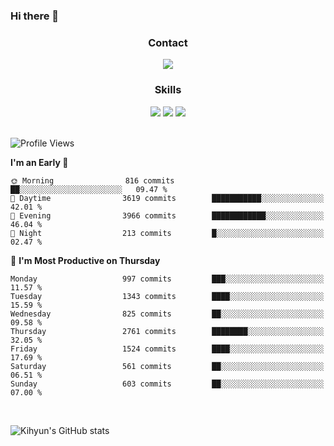 ### Hi there 👋

<!--
**Key5771/Key5771** is a ✨ _special_ ✨ repository because its `README.md` (this file) appears on your GitHub profile.

Here are some ideas to get you started:

- 🔭 I’m currently working on ...
- 🌱 I’m currently learning ...
- 👯 I’m looking to collaborate on ...
- 🤔 I’m looking for help with ...
- 💬 Ask me about ...
- 📫 How to reach me: ...
- 😄 Pronouns: ...
- ⚡ Fun fact: ...
-->

<h3 align="center">Contact</h3>
<div align="center">
  <a href="mailto:ksj57715@gmail.com"><img src="https://img.shields.io/badge/Gmail-D14836?style=for-the-badge&logo=gmail&logoColor=white"/></a>
</div>

<h3 align="center">Skills</h3>
<div align="center">
  <img src="https://img.shields.io/badge/iOS-000000?style=for-the-badge&logo=ios&logoColor=white"/>
  <img src="https://img.shields.io/badge/Swift-FA7343?style=for-the-badge&logo=swift&logoColor=white"/>
  <img src="https://img.shields.io/badge/Xcode-007ACC?style=for-the-badge&logo=Xcode&logoColor=white"/>
</div>

<br>

<!--START_SECTION:waka-->
![Profile Views](http://img.shields.io/badge/Profile%20Views-0-blue)

**I'm an Early 🐤** 

```text
🌞 Morning                816 commits         ██░░░░░░░░░░░░░░░░░░░░░░░   09.47 % 
🌆 Daytime                3619 commits        ███████████░░░░░░░░░░░░░░   42.01 % 
🌃 Evening                3966 commits        ████████████░░░░░░░░░░░░░   46.04 % 
🌙 Night                  213 commits         █░░░░░░░░░░░░░░░░░░░░░░░░   02.47 % 
```
📅 **I'm Most Productive on Thursday** 

```text
Monday                   997 commits         ███░░░░░░░░░░░░░░░░░░░░░░   11.57 % 
Tuesday                  1343 commits        ████░░░░░░░░░░░░░░░░░░░░░   15.59 % 
Wednesday                825 commits         ██░░░░░░░░░░░░░░░░░░░░░░░   09.58 % 
Thursday                 2761 commits        ████████░░░░░░░░░░░░░░░░░   32.05 % 
Friday                   1524 commits        ████░░░░░░░░░░░░░░░░░░░░░   17.69 % 
Saturday                 561 commits         ██░░░░░░░░░░░░░░░░░░░░░░░   06.51 % 
Sunday                   603 commits         ██░░░░░░░░░░░░░░░░░░░░░░░   07.00 % 
```



<!--END_SECTION:waka-->

<br>


![Kihyun's GitHub stats](https://github-readme-stats.vercel.app/api?username=key5771&show_icons=true&theme=radical)
